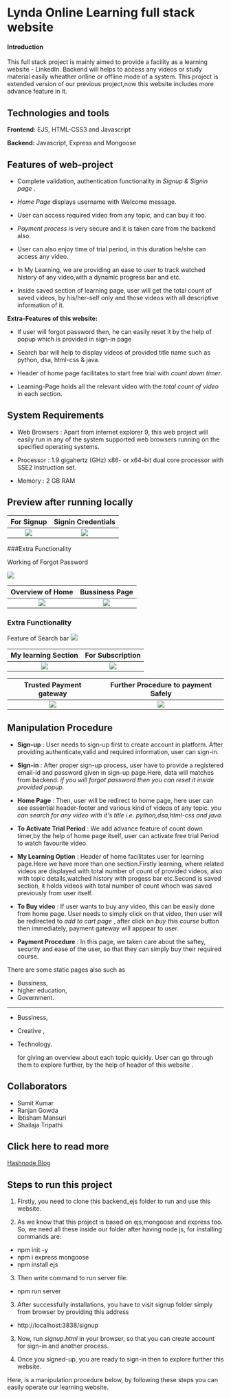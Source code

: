 
# Lynda Online Learning full stack website

#### Introduction

This full stack project is mainly aimed to provide a facility as a learning website - LinkedIn.
Backend will helps to access any videos or study material easily wheather online or offline mode of a system.
This project is extended version of our previous project,now this website includes more advance feature in it.


## Technologies and tools

**Frontend:** EJS, HTML-CSS3 and Javascript

**Backend:**  Javascript, Express and Mongoose

## Features of web-project

-  Complete validation, authentication functionality in *Signup & Signin page* .

-  *Home Page* displays username with Welcome message.

-   User can access required video from any topic, and can buy it too.

-  *Payment process* is very secure and it is taken care from the backend also.

-  User can also enjoy time of trial period, in this duration he/she can access any video.

-  In My Learning, we are providing an ease to user to track watched history of any video,with a dynamic progress bar and etc.

-  Inside saved section of learning page, user will get the total count of saved videos, by his/her-self only and those videos with all descriptive information of it.

  **Extra-Features of this website:**

- If user will forgot password then, he can easily reset it by the help of popup which is provided in sign-in page 

- Search bar will help to display videos of provided title name such as python, dsa, html-css & java.

- Header of home page facilitates to start free trial with *count down timer*.

- Learning-Page holds all the relevant video with the *total count of video* in each section. 

## System Requirements

- Web Browsers : Apart from internet explorer 9, this web project will easily run in any of the system supported web browsers running on the specified operating systems.

- Processor : 1.9 gigahertz (GHz) x86- or x64-bit dual core processor with SSE2 instruction set.

- Memory :	2 GB RAM
##  Preview after running locally

 
For Signup |   Signin Credentials
:-------------------------: |:-------------------------:
![](https://cdn.hashnode.com/res/hashnode/image/upload/v1630261879779/hg2fwi_0v.jpeg?auto=compress) | ![](https://cdn.hashnode.com/res/hashnode/image/upload/v1633251680302/PHchtDj5p.png?auto=compress) 

###Extra Functionality

Working of Forgot Password 

![](https://cdn.hashnode.com/res/hashnode/image/upload/v1633251588495/sS4989GHl.png?auto=compress)

Overview of Home  | Bussiness Page
:-----:|:-------:
![](https://cdn.hashnode.com/res/hashnode/image/upload/v1631692309203/Aj8aB3zAh.png) | ![](https://cdn.hashnode.com/res/hashnode/image/upload/v1631682480983/C-uK5uZAh.png?auto=compress)

### Extra Functionality
Feature of Search bar
![](https://cdn.hashnode.com/res/hashnode/image/upload/v1633252256155/E-GAwHA-U.png?auto=compress)

My learning Section | For Subscription
:----------: |:--------:
![](https://cdn.hashnode.com/res/hashnode/image/upload/v1630262724445/MHMQ8ROW3.jpeg?auto=compress) | ![](https://cdn.hashnode.com/res/hashnode/image/upload/v1630262008823/upKIA3Y-T.jpeg?auto=compress)


Trusted Payment gateway     | Further Procedure to payment Safely
:--------------------: | :---------------------:
 ![](https://cdn.hashnode.com/res/hashnode/image/upload/v1630264468334/FusPEcTvl.jpeg?auto=compress) |  ![](https://cdn.hashnode.com/res/hashnode/image/upload/v1630262967747/WEtCgdmuJ.jpeg?auto=compress)  

 


##  Manipulation Procedure 

- **Sign-up** :  User needs to sign-up first to create account in platform. After providing authenticate,valid and required information, user can sign-in.  

- **Sign-in** : After proper sign-up process, user have to provide  a registered email-id and password given in sign-up page.Here, data will matches from backend.
                *if you will forgot password then you can reset it inside provided popup.*

- **Home Page** : Then, user will be redirect to home page, here user can see essential header-footer and various kind of videos of any topic.
                 *you can search for any video with it's title i.e. python,dsa,html-css and java.*
                 
- **To Activate Trial Period** : We add advance feature of count down timer,by the help of home page itself, user can activate free trial Period to watch favourite video.

- **My Learning Option** : Header of home facilitates user for learning page.Here we have more than one section.Firstly learning, where related videos are displayed with total number of count of provided videos, also with topic details,watched history with progess bar etc.Second is saved section, it holds videos with total number of count whoch was saved previously from user itself.

- **To Buy video** : If user wants to buy any video, this can be easily done from home page. User needs to simply click on that video, then user will be redirected to *add to cart page* , after click on *buy this course* button then immediately, payment gateway will apppear to  user.

- **Payment Procedure** : In this page, we taken care about the saftey, security and ease of the user, so that they can simply buy their required course.

There are some static pages also such as
- Bussiness,
- higher education,
- Government.
-------------------
- Bussiness,
- Creative ,
- Technology.
   
    for giving an overview about each topic quickly. User can go through them to explore further, by the help of header of this website . 


## Collaborators

- Sumit Kumar
- Ranjan Gowda
- Ibtisham Mansuri
- Shailaja Tripathi


## Click here to read more 

[ Hashnode Blog ](https://hashnode.com/post/full-stack-lynda-learning-website-with-advance-features-ckub2bg5x049a0gs1d5myftwb)

## Steps to run this project

1. Firstly, you need to clone this backend_ejs folder to run and use this website.

2. As we know that this project is based on ejs,mongoose and express too. So, we need all these inside our folder after having node js, for installing commands are:
- npm init -y
- npm i express mongoose
- npm install ejs

3. Then write command to run server file:
- npm run server

3.  After successfully installations, you have to visit signup folder simply from browser by providing this address
 - http://localhost:3838/signup

3. Now, run *signup.html* in your browser, so that you can create account for sign-in and another process.

4. Once you signed-up, you are ready to sign-in then to explore further this website.

Here, is a manipulation procedure below, by following these steps you can easily operate our learning website.